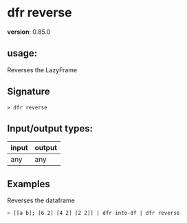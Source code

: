 # dfr reverse

**version**: 0.85.0

## **usage**:

Reverses the LazyFrame

## Signature

`> dfr reverse `

## Input/output types:

| input | output |
| ----- | ------ |
| any   | any    |

## Examples

Reverses the dataframe

```bash
> [[a b]; [6 2] [4 2] [2 2]] | dfr into-df | dfr reverse
```

